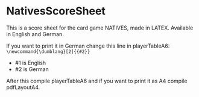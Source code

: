 # NativesScoreSheet
This is a score sheet for the card game NATIVES, made in LATEX. Available in English and German.

If you want to print it in German change this line in playerTableA6: `\newcommand{\dumblang}[2]{{#2}}`
- #1 is English
- #2 is German

After this compile playerTableA6 and if you want to print it as A4 compile pdfLayoutA4.
